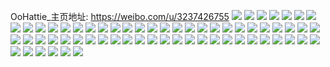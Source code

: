 OoHattie_主页地址: https://weibo.com/u/3237426755 
![](https://wx4.sinaimg.cn/mw2000/c0f73643ly1h9lkfph1rmj20u01407bs.jpg) 
![](https://wx4.sinaimg.cn/mw2000/c0f73643ly1h9lkfq4mrmj20u01407ec.jpg) 
![](https://wx4.sinaimg.cn/mw2000/c0f73643ly1h9lkgka3tej20u01407at.jpg) 
![](https://wx4.sinaimg.cn/mw2000/c0f73643ly1h9lkfqze83j20u01407gp.jpg) 
![](https://wx4.sinaimg.cn/mw2000/c0f73643ly1h9lkfraehrj20u0140wk7.jpg) 
![](https://wx4.sinaimg.cn/mw2000/c0f73643ly1h9lkgjposoj20u01dygv9.jpg) 
![](https://wx4.sinaimg.cn/mw2000/c0f73643ly1h9kr90f612j20u0140afy.jpg) 
![](https://wx4.sinaimg.cn/mw2000/c0f73643ly1h9kr915i6rj20u014044i.jpg) 
![](https://wx4.sinaimg.cn/mw2000/c0f73643ly1h9kr90t335j20u0140jxj.jpg) 
![](https://wx4.sinaimg.cn/mw2000/c0f73643ly1h9iue7vhmjj20u013yadv.jpg) 
![](https://wx4.sinaimg.cn/mw2000/c0f73643ly1h9iue87s1nj20u0140grh.jpg) 
![](https://wx4.sinaimg.cn/mw2000/c0f73643ly1h9iue8ltbxj20u0140ahb.jpg) 
![](https://wx4.sinaimg.cn/mw2000/c0f73643ly1h9iue8uzmzj20u01d0dkb.jpg) 
![](https://wx4.sinaimg.cn/mw2000/c0f73643ly1h9iue9609lj20u0140ted.jpg) 
![](https://wx4.sinaimg.cn/mw2000/c0f73643ly1h9iue9hrl7j20u00xsjy4.jpg) 
![](https://wx4.sinaimg.cn/mw2000/c0f73643ly1h9iue9xgpsj20u0140wlh.jpg) 
![](https://wx4.sinaimg.cn/mw2000/c0f73643ly1h9iuea6swxj20u0140tf7.jpg) 
![](https://wx4.sinaimg.cn/mw2000/c0f73643ly1h9iueddgmsj20u01sxk1c.jpg) 
![](https://wx4.sinaimg.cn/mw2000/c0f73643ly1h902q035wpj21410u0gy9.jpg) 
![](https://wx4.sinaimg.cn/mw2000/c0f73643ly1h902q0rxq0j20u0140gtr.jpg) 
![](https://wx4.sinaimg.cn/mw2000/c0f73643ly1h902q1nfmyj20u0140n3z.jpg) 
![](https://wx4.sinaimg.cn/mw2000/c0f73643ly1h902q226fkj21410u0n7y.jpg) 
![](https://wx4.sinaimg.cn/mw2000/c0f73643ly1h902q2ba1xj20u014047z.jpg) 
![](https://wx4.sinaimg.cn/mw2000/c0f73643ly1h8yrzro6l9j20u010g0yw.jpg) 
![](https://wx4.sinaimg.cn/mw2000/c0f73643ly1h8yrzs1dtij20u01407am.jpg) 
![](https://wx4.sinaimg.cn/mw2000/c0f73643ly1h8yrzshxn6j20u0140477.jpg) 
![](https://wx4.sinaimg.cn/mw2000/c0f73643ly1h8yrzr8nxbj20u01407bj.jpg) 
![](https://wx4.sinaimg.cn/mw2000/c0f73643ly1h8yrzszgpuj20u01407ba.jpg) 
![](https://wx4.sinaimg.cn/mw2000/c0f73643ly1h8yrztcuyyj20u01407d4.jpg) 
![](https://wx4.sinaimg.cn/mw2000/c0f73643ly1h8rmei9s4jj20u0190tgz.jpg) 
![](https://wx4.sinaimg.cn/mw2000/c0f73643ly1h8rmehx143j20u019011l.jpg) 
![](https://wx4.sinaimg.cn/mw2000/c0f73643ly1h6gv48uhj5j20u01sxae7.jpg) 
![](https://wx4.sinaimg.cn/mw2000/c0f73643ly1h6asyiupnfj20jh0jhmzb.jpg) 
![](https://wx4.sinaimg.cn/mw2000/c0f73643ly1h6a0coy1nfj20m80tmjwj.jpg) 
![](https://wx4.sinaimg.cn/mw2000/c0f73643ly1h69uync39zj20u0140abc.jpg) 
![](https://wx4.sinaimg.cn/mw2000/c0f73643ly1h66coxkp6oj20u01sxq85.jpg) 
![](https://wx4.sinaimg.cn/mw2000/c0f73643ly1h660sk2k2ej20u01sxwob.jpg) 
![](https://wx4.sinaimg.cn/mw2000/c0f73643ly1h643hgcpguj20u0140agw.jpg) 
![](https://wx4.sinaimg.cn/mw2000/c0f73643ly1h643hgqob9j20u0140wmb.jpg) 
![](https://wx4.sinaimg.cn/mw2000/c0f73643ly1h643hh3pimj20u0124dpt.jpg) 
![](https://wx4.sinaimg.cn/mw2000/c0f73643ly1h643hfz6crj20u010a772.jpg) 
![](https://wx4.sinaimg.cn/mw2000/c0f73643ly1h643hhgx9vj20u0140ae1.jpg) 
![](https://wx4.sinaimg.cn/mw2000/c0f73643ly1h643hi04lrj20u0140dmm.jpg) 
![](https://wx4.sinaimg.cn/mw2000/c0f73643ly1h643hifbyfj20u01407ad.jpg) 
![](https://wx4.sinaimg.cn/mw2000/c0f73643ly1h643his2grj20u01a0weq.jpg) 
![](https://wx4.sinaimg.cn/mw2000/c0f73643ly1h643hjed6sj21710u041k.jpg) 
![](https://wx4.sinaimg.cn/mw2000/c0f73643ly1h5jy2lhzmoj20u018hk4o.jpg) 
![](https://wx4.sinaimg.cn/mw2000/c0f73643ly1h5h4b02j52j20u00u0qcj.jpg) 
![](https://wx4.sinaimg.cn/mw2000/c0f73643ly1h5h0ytfzlej20u01o0dy0.jpg) 
![](https://wx4.sinaimg.cn/mw2000/c0f73643ly1h5cbr32sy8j20u0140453.jpg) 
![](https://wx4.sinaimg.cn/mw2000/c0f73643ly1h5cbr3i5nhj20u0140aho.jpg) 
![](https://wx4.sinaimg.cn/mw2000/c0f73643ly1h5c6a7eyylj21400u0jxi.jpg) 
![](https://wx4.sinaimg.cn/mw2000/c0f73643ly1h5c6a7nwcfj21hc0u0n4b.jpg) 
![](https://wx4.sinaimg.cn/mw2000/c0f73643ly1h5c6a8b8l7j20u0140q8y.jpg) 
![](https://wx4.sinaimg.cn/mw2000/c0f73643ly1h5c6a727gxj21400u0jur.jpg) 
![](https://wx4.sinaimg.cn/mw2000/c0f73643ly1h5c6a837m9j20u0140n3p.jpg) 
![](https://wx4.sinaimg.cn/mw2000/c0f73643ly1h5c6al34lij21400u0djz.jpg) 
![](https://wx4.sinaimg.cn/mw2000/c0f73643ly1h5av8bhb0mj20u01enqdu.jpg) 
![](https://wx4.sinaimg.cn/mw2000/c0f73643ly1h58hz3fj14j20u0140thz.jpg) 
![](https://wx4.sinaimg.cn/mw2000/c0f73643ly1h58hz3vhn0j20u0140gu6.jpg) 
![](https://wx4.sinaimg.cn/mw2000/c0f73643ly1h58hz4a0rlj21400u0q8w.jpg) 
![](https://wx4.sinaimg.cn/mw2000/c0f73643ly1h58hz4pnpyj21400u0q7d.jpg) 
![](https://wx4.sinaimg.cn/mw2000/c0f73643ly1h50luaprl0j21sx0u0ae4.jpg) 
